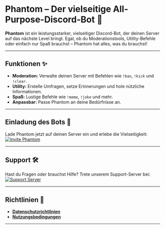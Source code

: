 # Phantom – Der vielseitige All-Purpose-Discord-Bot 👻

**Phantom** ist ein leistungsstarker, vielseitiger Discord-Bot, der deinen Server auf das nächste Level bringt. Egal, ob du Moderationstools, Utility-Befehle oder einfach nur Spaß brauchst – Phantom hat alles, was du brauchst!

---

## Funktionen ✨
- **Moderation:** Verwalte deinen Server mit Befehlen wie `!ban`, `!kick` und `!clear`.  
- **Utility:** Erstelle Umfragen, setze Erinnerungen und hole nützliche Informationen.  
- **Spaß:** Lustige Befehle wie `!meme`, `!joke` und mehr.  
- **Anpassbar:** Passe Phantom an deine Bedürfnisse an.  

---

## Einladung des Bots 🚀
Lade Phantom jetzt auf deinen Server ein und erlebe die Vielseitigkeit:  
[![Invite Phantom](https://img.shields.io/badge/Invite-Phantom-blue?style=for-the-badge&logo=discord)](https://discord.com/oauth2/authorize?client_id=1230923346607083541&scope=bot&permissions=8)

---

## Support 🛠️
Hast du Fragen oder brauchst Hilfe? Trete unserem Support-Server bei:  
[![Support Server](https://img.shields.io/badge/Support-Server-green?style=for-the-badge&logo=discord)](https://discord.gg/kFySvxjgwG)

---

## Richtlinien 📜
- **[Datenschutzrichtlinien](https://vqvzi.github.io/Phantom/datenschutz.md)**  
- **[Nutzungsbedingungen](https://vqvzi.github.io/Phantom/nutzungsbedingungen.md)**  

---